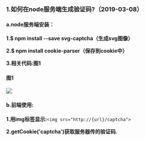 ### **1.如何在node服务端生成验证码?（2019-03-08）**

#### **a.node服务端安装：**

**1.$ npm install --save svg-captcha（生成svg图像）**

**2.$ npm install cookie-parser（保存到cookie中）**

**3.相关代码:图1**

#### 图1

![](/assets/图1.png)

#### **b.前端使用:**

**1.用img标签显示:**`<img src="http://{url}/captcha">`

**2.getCookie\('captcha'\)获取服务器传的验证码.**

